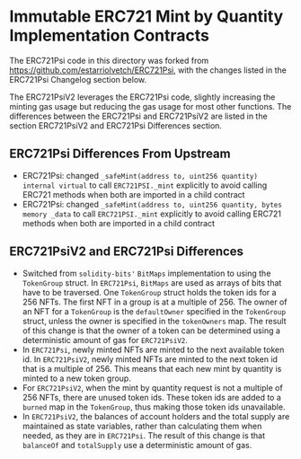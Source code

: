 # Immutable ERC721 Mint by Quantity Implementation Contracts

The ERC721Psi code in this directory was forked from https://github.com/estarriolvetch/ERC721Psi, with the changes listed in the ERC721Psi Changelog section below.

The ERC721PsiV2 leverages the ERC721Psi code, slightly increasing the minting gas usage but reducing the gas usage for most other functions. The differences between the ERC721Psi and ERC721PsiV2 are listed in the section ERC721PsiV2 and ERC721Psi Differences section.


## ERC721Psi Differences From Upstream

- ERC721Psi: changed `_safeMint(address to, uint256 quantity) internal virtual` to call `ERC721PSI._mint` explicitly to avoid calling ERC721 methods when both are imported in a child contract
- ERC721Psi: changed `_safeMint(address to, uint256 quantity, bytes memory _data` to call `ERC721PSI._mint` explicitly to avoid calling ERC721 methods when both are imported in a child contract


## ERC721PsiV2 and ERC721Psi Differences

- Switched from `solidity-bits'` `BitMaps` implementation to using the `TokenGroup` struct. In `ERC721Psi`, `BitMaps` are used as arrays of bits that have to be traversed. One `TokenGroup` struct holds the token ids for a 256 NFTs. The first NFT in a group is at a multiple of 256. The owner of an NFT for a `TokenGroup` is the `defaultOwner` specified in the `TokenGroup` struct, unless the owner is specified in the `tokenOwners` map. The result of this change is that the owner of a token can be determined using a deterministic amount of gas for `ERC721PsiV2`.
- In `ERC721Psi`, newly minted NFTs are minted to the next available token id. In `ERC721PsiV2`, newly minted NFTs are minted to the next token id that is a multiple of 256. This means that each new mint by quantity is minted to a new token group.
- For `ERC721PsiV2`, when the mint by quantity request is not a multiple of 256 NFTs, there are unused token ids. These token ids are added to a `burned` map in the `TokenGroup`, thus making those token ids unavailable.
- In `ERC721PsiV2`, the balances of account holders and the total supply are maintained as state variables, rather than calculating them when needed, as they are in `ERC721Psi`. The result of this change is that `balanceOf` and `totalSupply` use a deterministic amount of gas.
